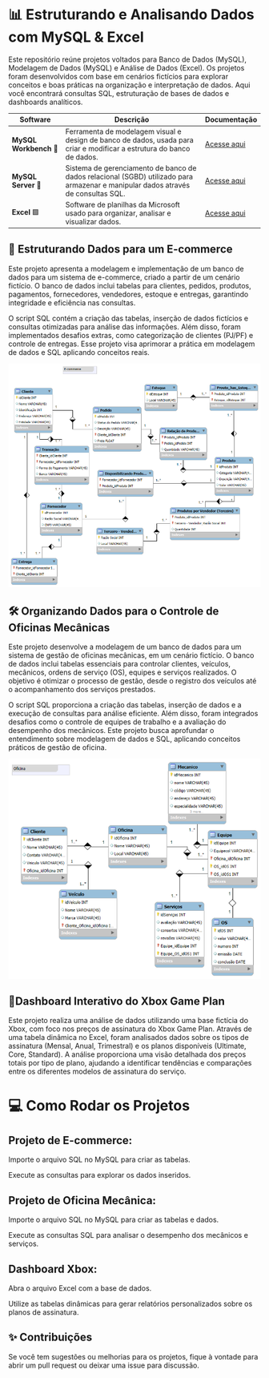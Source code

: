 
# 📊 Estruturando e Analisando Dados com MySQL & Excel

Este repositório reúne projetos voltados para Banco de Dados (MySQL), Modelagem de Dados (MySQL) e Análise de Dados (Excel). Os projetos foram desenvolvidos com base em cenários fictícios para explorar conceitos e boas práticas na organização e interpretação de dados. Aqui você encontrará consultas SQL, estruturação de bases de dados e dashboards analíticos.

| Software  | Descrição | Documentação |
|-----------|----------|--------------|
| **MySQL Workbench** 🐬 | Ferramenta de modelagem visual e design de banco de dados, usada para criar e modificar a estrutura do banco de dados. | [Acesse aqui](https://dev.mysql.com/doc/workbench/en/) |
| **MySQL Server** 🐬 | Sistema de gerenciamento de banco de dados relacional (SGBD) utilizado para armazenar e manipular dados através de consultas SQL. | [Acesse aqui](https://dev.mysql.com/doc/refman/8.0/en/) |
| **Excel** 🟩  | Software de planilhas da Microsoft usado para organizar, analisar e visualizar dados. | [Acesse aqui](https://support.microsoft.com/excel) |

## 🛒 Estruturando Dados para um E-commerce

Este projeto apresenta a modelagem e implementação de um banco de dados para um sistema de e-commerce, criado a partir de um cenário fictício. O banco de dados inclui tabelas para clientes, pedidos, produtos, pagamentos, fornecedores, vendedores, estoque e entregas, garantindo integridade e eficiência nas consultas.

O script SQL contém a criação das tabelas, inserção de dados fictícios e consultas otimizadas para análise das informações. Além disso, foram implementados desafios extras, como categorização de clientes (PJ/PF) e controle de entregas. Esse projeto visa aprimorar a prática em modelagem de dados e SQL aplicando conceitos reais.

![Diagrama do Banco de Dados](https://github.com/BeatrizCaroline/Banco_Modelagem_Dados_SQL/blob/main/Projeto1%20(E-commerce).png?raw=true)

## 🛠️ Organizando Dados para o Controle de Oficinas Mecânicas
Este projeto desenvolve a modelagem de um banco de dados para um sistema de gestão de oficinas mecânicas, em um cenário fictício. O banco de dados inclui tabelas essenciais para controlar clientes, veículos, mecânicos, ordens de serviço (OS), equipes e serviços realizados. O objetivo é otimizar o processo de gestão, desde o registro dos veículos até o acompanhamento dos serviços prestados.

O script SQL proporciona a criação das tabelas, inserção de dados e a execução de consultas para análise eficiente. Além disso, foram integrados desafios como o controle de equipes de trabalho e a avaliação do desempenho dos mecânicos. Este projeto busca aprofundar o entendimento sobre modelagem de dados e SQL, aplicando conceitos práticos de gestão de oficina.

![Diagrama do Banco de Dados](https://github.com/BeatrizCaroline/Banco_Modelagem_Dados_SQL/blob/main/Projeto2%20(Oficina%20Mecanica).png?raw=true)

## 🧮Dashboard Interativo do Xbox Game Plan
Este projeto realiza uma análise de dados utilizando uma base fictícia do Xbox, com foco nos preços de assinatura do Xbox Game Plan. Através de uma tabela dinâmica no Excel, foram analisados dados sobre os tipos de assinatura (Mensal, Anual, Trimestral) e os planos disponíveis (Ultimate, Core, Standard). A análise proporciona uma visão detalhada dos preços totais por tipo de plano, ajudando a identificar tendências e comparações entre os diferentes modelos de assinatura do serviço.

# 💻 Como Rodar os Projetos

## Projeto de E-commerce:
Importe o arquivo SQL no MySQL para criar as tabelas.

Execute as consultas para explorar os dados inseridos.
## Projeto de Oficina Mecânica:
Importe o arquivo SQL no MySQL para criar as tabelas e dados.

Execute as consultas SQL para analisar o desempenho dos mecânicos e serviços.
## Dashboard Xbox:
Abra o arquivo Excel com a base de dados.

Utilize as tabelas dinâmicas para gerar relatórios personalizados sobre os planos de assinatura.
## ✨ Contribuições
Se você tem sugestões ou melhorias para os projetos, fique à vontade para abrir um pull request ou deixar uma issue para discussão.

